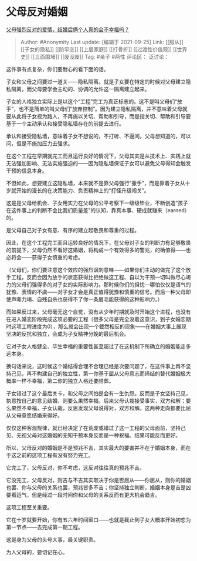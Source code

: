 # 父母反对婚姻
[父母强烈反对的爱情，结婚后俩个人真的会不幸福吗？](https://www.zhihu.com/question/321352056/answer/2138804634)

> Author: #Anonymity
> Last update: [编辑于 2021-09-25]
> Link: [[服从]] [[子女的隐私]] [[防早恋]] [[上层家庭]] [[打骨折]] [[过渡性价值观]] [[世界史]] [[三面围堵]] [[废没废]]
> Tag: #亲子 #两性
> 评论区：
> 泛讨论：

这件事有点复杂，你们要耐心的看下面的话。

子女和父母之间要过一道关——隐私隔离。就是子女要在特定的时候对父母建立隐私隔离，而父母要学会主动的、协调的允许这一隔离建立起来。

子女的人格独立实际上是以这个“工程”完工为真正标志的。这不是叫父母们“放手”，也不是简单的叫父母们“放弃控制”。因为建立隐私隔离，并不意味着父母就要从此将子女视为路人，不再施以关切、帮助和引导，而是指关切、帮助和引导要基于一个主动承认和接受隐私墙存在的前提去进行。

承认和接受隐私墙，意味着子女不想说的，不打听、不逼问。父母想知道的，可以问，但是不施加压力去强求。

在这个工程在早期就完工而且运行良好的情况下，父母其实是从技术上、实践上就无法强加影响、无法实施强迫的——因为隐私墙保证子女可以避免父母得知会触发干预的信息本身。

不但如此，想要建立这隐私墙，本来就不是靠父母强行“撒手”，而是靠着子女从十岁就开始的漫长的在决策能力、负责精神上的“打怪升级闯关”。

这是是父母给机会、子女用实力在父母的公平考察下一级级毕业，不断创造“孩子在这件事上的判断不会比我们质量差”的认知，靠真本事、硬成就赚来（earned）的。

是父母自己对子女有意、有序的建立起敬畏和尊重的过程。

因此，在这个工程完工而且运转良好的情况下，在父母对子女的判断力有足够敬畏的前提下，父母仍然不看好这婚姻，将构成一个有效得多的警兆，的确值得——也必将会——获得子女慎重的考虑。

（父母们，你们要注意这个效应的强烈讽刺意味——如果你们主动的做完了这个放手工程，反而会因为放手的状态获得比拒绝做这工程、自以为干预一切叫做尽心竭力的父母们强得多的对子女的实际影响力。那时候你们的担忧—哪怕仅仅是语气的犹豫、表情的不虞——对子女才会是真正值得犹豫和慎重的信号。而后一种父母即使声嘶力竭、自残自杀也获得不了你一条眉毛能获得的这种影响力。）

而如果反过来，父母毫无这个自觉，没有从少年时期就及时开始这个进程，也没有在进入婚恋阶段完成这项必要的工程（很多父母是完全没着这意识，到子女婚恋期时这项工程进度为0），那么就会出现一个截然相反的现象——在婚姻大事上展现坚决的反抗和独立，会成为子女精神分娩的最后机会。

它对子女人格健全、毕生幸福的重要性甚至超过了在这机制下所确立的婚姻能走多远本身。

换句话来说，这时候这个婚结得合理不合理已经是次要问题了，在这件事上再不坚持己见，再不构建自己的独立性，第一你基于屈从父母意志而缔结的替代婚姻极大概率一样不幸福，第二你的独立人格还要陪葬。

子女错过了这个最后关卡，和父母之间怕是会有一生仇怨。反而是子女坚持己见，执意按自己的意见结婚，则要么果然幸福，后来父母认栽接受事实，双方和解；要么果然不幸福，子女认栽，反思发现父母说得对，双方和解。这两种走向都要比屈从父母意愿结婚来得好。

仅仅这种客观规律，就已经决定了在荒废或错过了这一工程的父母面前，坚持己见、无视父母对这婚姻的无知干预本身反而是一种祝福。结果可能反而更好。

所以，父母反对的婚姻是不是预兆不吉，其实最大的要害并不在于婚姻本身，而在于这之前的这项工程有没有努力完工。

它完工了，父母反对，你不考虑，这反对往往真的预兆不吉。

它没完工，父母反对，则吉与不吉其实取决于你是否屈从——你屈从，则你的婚姻也罢、你与父母的关系也罢，预兆皆多不吉；你坚持独立判断，婚姻本身是吉是凶要看运气，但是经过一段时间你和父母的关系反而有更大机会趋吉。

这项工程至关重要。

它在十岁就要开始，你有五六年时间窗口——也就是截止到子女大概率开始初恋为第一节点——去完成第一期工程。

这是身为父母的头号大事，最关键职责。

为人父母的，要切记在心。
